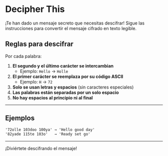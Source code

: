 # Decipher This

¡Te han dado un mensaje secreto que necesitas descifrar! Sigue las instrucciones para convertir el mensaje cifrado en texto legible.

## Reglas para descifrar
Por cada palabra:

1. **El segundo y el último carácter se intercambian**
   - Ejemplo: `Hello` → `Holle`
2. **El primer carácter se reemplaza por su código ASCII**
   - Ejemplo: `H` → `72`
3. **Solo se usan letras y espacios** (sin caracteres especiales)
4. **Las palabras están separadas por un solo espacio**
5. **No hay espacios al principio ni al final**

---

## Ejemplos

```txt
'72olle 103doo 100ya' → 'Hello good day'
'82yade 115te 103o'   → 'Ready set go'
```

---

¡Diviértete descifrando el mensaje!